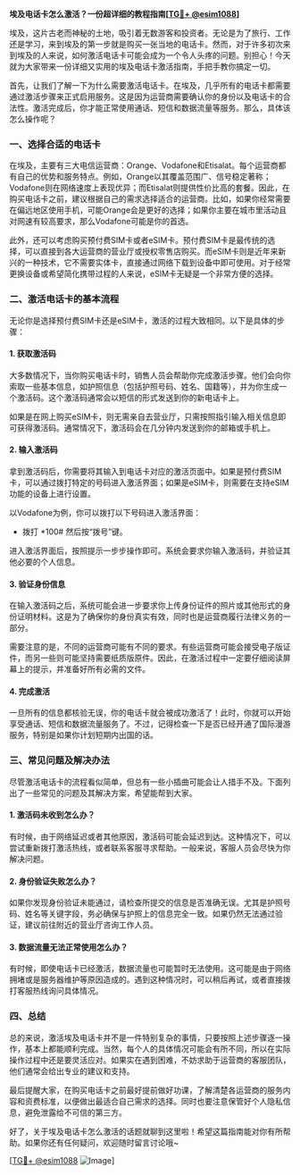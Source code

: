 **埃及电话卡怎么激活？一份超详细的教程指南[[TG💪+ @esim1088](https://t.me/s/esim1088)]**

埃及，这片古老而神秘的土地，吸引着无数游客和投资者。无论是为了旅行、工作还是学习，来到埃及的第一步就是购买一张当地的电话卡。然而，对于许多初次来到埃及的人来说，如何激活电话卡可能会成为一个令人头疼的问题。别担心！今天就为大家带来一份详细又实用的埃及电话卡激活指南，手把手教你搞定一切。

首先，让我们了解一下为什么需要激活电话卡。在埃及，几乎所有的电话卡都需要通过激活步骤来正式启用服务。这是因为运营商需要确认你的身份以及电话卡的合法性。激活完成后，你才能正常使用通话、短信和数据流量等服务。那么，具体该怎么操作呢？

### 一、选择合适的电话卡

在埃及，主要有三大电信运营商：Orange、Vodafone和Etisalat。每个运营商都有自己的优势和服务特点。例如，Orange以其覆盖范围广、信号稳定著称；Vodafone则在网络速度上表现优异；而Etisalat则提供性价比高的套餐。因此，在购买电话卡之前，建议根据自己的需求选择适合的运营商。比如，如果你经常需要在偏远地区使用手机，可能Orange会是更好的选择；如果你主要在城市里活动且对网速有较高要求，那么Vodafone可能是你的首选。

此外，还可以考虑购买预付费SIM卡或者eSIM卡。预付费SIM卡是最传统的选择，可以直接到各大运营商的营业厅或授权零售店购买。而eSIM卡则是近年来新兴的一种技术，它不需要实体卡，直接通过网络下载到设备中即可使用。对于经常更换设备或希望简化携带过程的人来说，eSIM卡无疑是一个非常方便的选择。

### 二、激活电话卡的基本流程

无论你是选择预付费SIM卡还是eSIM卡，激活的过程大致相同。以下是具体的步骤：

#### 1. 获取激活码

大多数情况下，当你购买电话卡时，销售人员会帮助你完成激活步骤。他们会向你索取一些基本信息，如护照信息（包括护照号码、姓名、国籍等），并为你生成一个激活码。这个激活码通常会以短信的形式发送到你的新电话卡上。

如果是在网上购买eSIM卡，则无需亲自去营业厅，只需按照指引输入相关信息即可获得激活码。通常情况下，激活码会在几分钟内发送到你的邮箱或手机上。

#### 2. 输入激活码

拿到激活码后，你需要将其输入到电话卡对应的激活页面中。如果是预付费SIM卡，可以通过拨打特定的号码进入激活界面；如果是eSIM卡，则需要在支持eSIM功能的设备上进行设置。

以Vodafone为例，你可以拨打以下号码进入激活界面：
- 拨打 *100# 然后按“拨号”键。

进入激活界面后，按照提示一步步操作即可。系统会要求你输入激活码，并验证其他必要的个人信息。

#### 3. 验证身份信息

在输入激活码之后，系统可能会进一步要求你上传身份证件的照片或其他形式的身份证明材料。这是为了确保你的身份真实有效，同时也是运营商履行法律义务的一部分。

需要注意的是，不同的运营商可能有不同的要求。有些运营商可能会接受电子版证件，而另一些则可能坚持需要纸质版原件。因此，在激活过程中一定要仔细阅读屏幕上的提示，并准备好所有必需的文件。

#### 4. 完成激活

一旦所有的信息都核验无误，你的电话卡就会被成功激活了！此时，你就可以开始享受通话、短信和数据流量服务了。不过，记得检查一下是否已经开通了国际漫游服务，特别是如果你计划短期内出国的话。

### 三、常见问题及解决办法

尽管激活电话卡的流程看似简单，但总有一些小插曲可能会让人措手不及。下面列出了一些常见的问题及其解决方案，希望能帮到大家。

#### 1. 激活码未收到怎么办？

有时候，由于网络延迟或者其他原因，激活码可能会延迟到达。这种情况下，可以尝试重新拨打激活热线，或者联系客服寻求帮助。一般来说，客服人员会尽快为你解决问题。

#### 2. 身份验证失败怎么办？

如果你发现身份验证未能通过，请检查所提交的信息是否准确无误。尤其是护照号码、姓名等关键字段，务必确保与护照上的信息完全一致。如果仍然无法通过验证，建议前往附近的营业厅咨询工作人员。

#### 3. 数据流量无法正常使用怎么办？

有时候，即使电话卡已经激活，数据流量也可能暂时无法使用。这可能是由于网络拥堵或是服务器维护等原因造成的。遇到这种情况时，可以稍后再试，或者直接拨打客服热线询问具体情况。

### 四、总结

总的来说，激活埃及电话卡并不是一件特别复杂的事情，只要按照上述步骤逐一操作，基本上都能顺利完成。当然，每个人的具体情况可能会有所不同，所以在实际操作过程中还是要灵活应对。如果实在遇到困难，不妨求助于运营商的客服团队，他们通常会给出专业的建议和支持。

最后提醒大家，在购买电话卡之前最好提前做好功课，了解清楚各运营商的服务内容和资费标准，以便做出最适合自己需求的选择。同时也要注意保管好个人隐私信息，避免泄露给不可信的第三方。

好了，关于埃及电话卡怎么激活的话题就聊到这里啦！希望这篇指南能对你有所帮助。如果你还有任何疑问，欢迎随时留言讨论哦~ 

[[TG💪+ @esim1088](https://t.me/s/esim1088) ![Image](https://i.postimg.cc/4NQfJmqS/Snipaste-2025-05-13-00-14-12.png)]